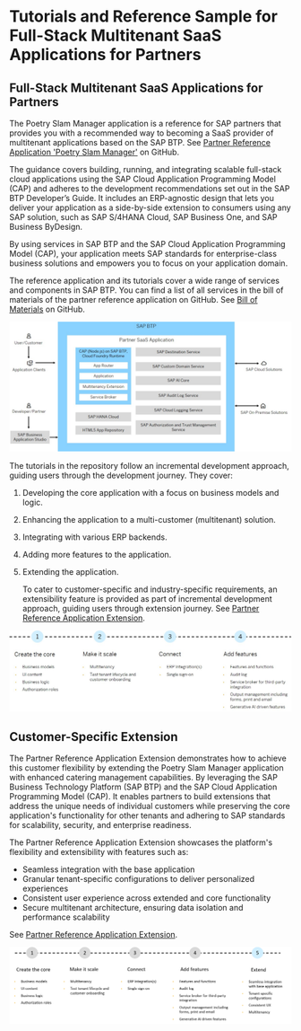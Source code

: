 <!-- loio11d9894893cb4031a0a3de602d5bcad8 -->

# Tutorials and Reference Sample for Full-Stack Multitenant SaaS Applications for Partners



<a name="loio11d9894893cb4031a0a3de602d5bcad8__section_plh_yzb_tgc"/>

## Full-Stack Multitenant SaaS Applications for Partners

The Poetry Slam Manager application is a reference for SAP partners that provides you with a recommended way to becoming a SaaS provider of multitenant applications based on the SAP BTP. See [Partner Reference Application 'Poetry Slam Manager'](https://github.com/SAP-samples/partner-reference-application/) on GitHub.

The guidance covers building, running, and integrating scalable full-stack cloud applications using the SAP Cloud Application Programming Model \(CAP\) and adheres to the development recommendations set out in the SAP BTP Developer’s Guide. It includes an ERP-agnostic design that lets you deliver your application as a side-by-side extension to consumers using any SAP solution, such as SAP S/4HANA Cloud, SAP Business One, and SAP Business ByDesign.

By using services in SAP BTP and the SAP Cloud Application Programming Model \(CAP\), your application meets SAP standards for enterprise-class business solutions and empowers you to focus on your application domain.

The reference application and its tutorials cover a wide range of services and components in SAP BTP. You can find a list of all services in the bill of materials of the partner reference application on GitHub. See [Bill of Materials](https://github.com/SAP-samples/partner-reference-application/blob/main/Tutorials/01-BillOfMaterials.md) on GitHub.

![](images/Partner_Sample_Application_in_SAP_BTP_Developer_s_Guide_69a117a.png)

The tutorials in the repository follow an incremental development approach, guiding users through the development journey. They cover:

1.  Developing the core application with a focus on business models and logic.
2.  Enhancing the application to a multi-customer \(multitenant\) solution.
3.  Integrating with various ERP backends.
4.  Adding more features to the application.
5.  Extending the application.

    To cater to customer-specific and industry-specific requirements, an extensibility feature is provided as part of incremental development approach, guiding users through extension journey. See [Partner Reference Application Extension](https://github.com/SAP-samples/partner-reference-application-extension).


![](images/Tutorials_in_Partner_Sample_Application_3800fcd.png)



<a name="loio11d9894893cb4031a0a3de602d5bcad8__section_fdr_xzb_tgc"/>

## Customer-Specific Extension

The Partner Reference Application Extension demonstrates how to achieve this customer flexibility by extending the Poetry Slam Manager application with enhanced catering management capabilities. By leveraging the SAP Business Technology Platform \(SAP BTP\) and the SAP Cloud Application Programming Model \(CAP\). It enables partners to build extensions that address the unique needs of individual customers while preserving the core application's functionality for other tenants and adhering to SAP standards for scalability, security, and enterprise readiness.

The Partner Reference Application Extension showcases the platform's flexibility and extensibility with features such as:

-   Seamless integration with the base application
-   Granular tenant-specific configurations to deliver personalized experiences
-   Consistent user experience across extended and core functionality
-   Secure multitenant architecture, ensuring data isolation and performance scalability

See [Partner Reference Application Extension](https://github.com/SAP-samples/partner-reference-application-extension).

![](images/Extension_of_Sample_Partner_App_a035752.png)

